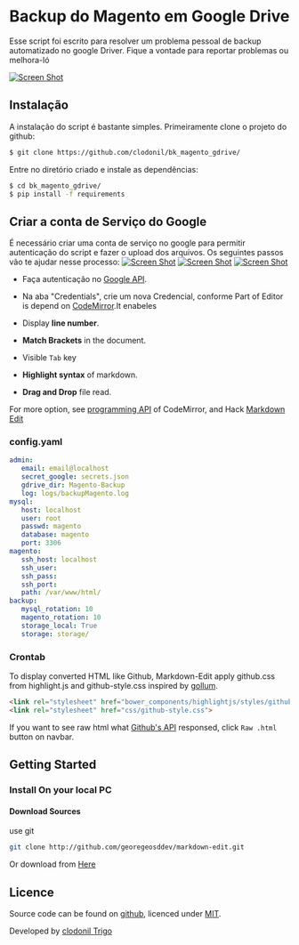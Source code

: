 # Backup do Magento em Google Drive

Esse script foi escrito para resolver um problema pessoal de backup automatizado no google Driver. Fique a vontade para reportar problemas ou melhora-ló

[![Screen Shot](bkmagento1.jpg)](http://www.devops-sys.com.br/screenshot/)

## Instalação
A instalação do script é bastante simples. Primeiramente clone o projeto do github:

```bash
$ git clone https://github.com/clodonil/bk_magento_gdrive/
```
Entre no diretório criado e instale as dependências:
```bash
$ cd bk_magento_gdrive/
$ pip install -f requirements
```

## Criar a conta de Serviço do Google

É necessário criar uma conta de serviço no google para permitir autenticação do script e fazer o upload dos arquivos.
Os seguintes passos vão te ajudar nesse processo:
[![Screen Shot](bkmagento2.jpg)](https://www.devops-sys.com.br/screenshot/)
[![Screen Shot](bkmagento3.jpg)](https://www.devops-sys.com.br/screenshot/)
[![Screen Shot](bkmagento4.jpg)](https://www.devops-sys.com.br/screenshot/bkmagento4.jpg)
* Faça autenticação no [Google API](https://console.developers.google.com/apis/library). 
* Na aba "Credentials", crie um nova Credencial, conforme
Part of Editor is depend on [CodeMirror](http://codemirror.net/).It enabeles

* Display **line number**.
* **Match Brackets** in the document.
* Visible `Tab` key
* **Highlight syntax** of markdown.
* **Drag and Drop** file read.

For more option, see [programming API](http://codemirror.net/doc/manual.html) of CodeMirror, and Hack [Markdown Edit](http://github.com/georgeosddev/markdown-edit)

### config.yaml
```yaml
admin:
   email: email@localhost
   secret_google: secrets.json
   gdrive_dir: Magento-Backup
   log: logs/backupMagento.log
mysql:
   host: localhost
   user: root
   passwd: magento
   database: magento
   port: 3306
magento:
   ssh_host: localhost
   ssh_user:
   ssh_pass:
   ssh_port:
   path: /var/www/html/
backup:
   mysql_rotation: 10
   magento_rotation: 10
   storage_local: True
   storage: storage/

```


### Crontab
To display converted HTML like Github, Markdown-Edit apply github.css from highlight.js and github-style.css inspired by [gollum](https://github.com/gollum/gollum/blob/master/lib/gollum/public/gollum/css/template.css).

```html
<link rel="stylesheet" href="bower_components/highlightjs/styles/github.css">
<link rel="stylesheet" href="css/github-style.css">
```

If you want to see raw html what [Github's API](http://developer.github.com/v3/markdown/#render-a-markdown-document-in-raw-mode) responsed, click `Raw .html` button on navbar.

## Getting Started

### Install On your local PC

#### Download Sources

use git

```bash
git clone http://github.com/georegeosddev/markdown-edit.git
```

Or download from [Here](https://github.com/georgeOsdDev/markdown-edit/zipball/master)




## Licence

Source code can be found on [github](https://github.com/georgeOsdDev/markdown-edit), licenced under [MIT](http://opensource.org/licenses/mit-license.php).

Developed by [clodonil Trigo](http://devops-sys.com.br)

